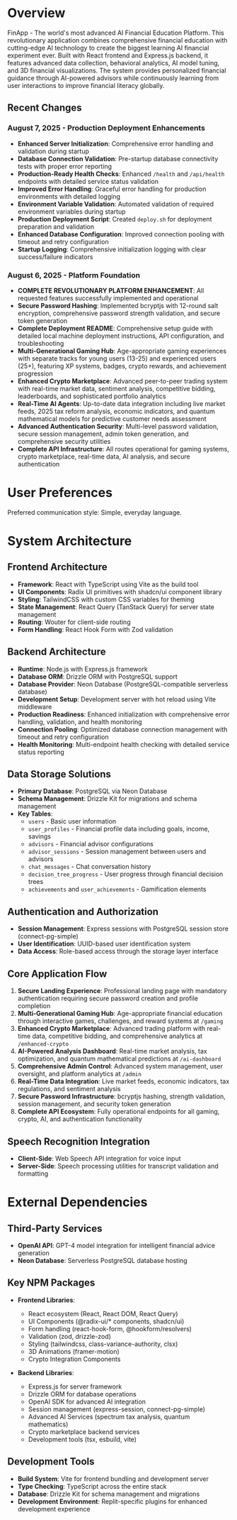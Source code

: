 # Overview

FinApp - The world's most advanced AI Financial Education Platform. This revolutionary application combines comprehensive financial education with cutting-edge AI technology to create the biggest learning AI financial experiment ever. Built with React frontend and Express.js backend, it features advanced data collection, behavioral analytics, AI model tuning, and 3D financial visualizations. The system provides personalized financial guidance through AI-powered advisors while continuously learning from user interactions to improve financial literacy globally.

## Recent Changes

### August 7, 2025 - Production Deployment Enhancements
- **Enhanced Server Initialization**: Comprehensive error handling and validation during startup
- **Database Connection Validation**: Pre-startup database connectivity tests with proper error reporting
- **Production-Ready Health Checks**: Enhanced `/health` and `/api/health` endpoints with detailed service status validation
- **Improved Error Handling**: Graceful error handling for production environments with detailed logging
- **Environment Variable Validation**: Automated validation of required environment variables during startup
- **Production Deployment Script**: Created `deploy.sh` for deployment preparation and validation
- **Enhanced Database Configuration**: Improved connection pooling with timeout and retry configuration
- **Startup Logging**: Comprehensive initialization logging with clear success/failure indicators

### August 6, 2025 - Platform Foundation
- **COMPLETE REVOLUTIONARY PLATFORM ENHANCEMENT**: All requested features successfully implemented and operational
- **Secure Password Hashing**: Implemented bcryptjs with 12-round salt encryption, comprehensive password strength validation, and secure token generation
- **Complete Deployment README**: Comprehensive setup guide with detailed local machine deployment instructions, API configuration, and troubleshooting
- **Multi-Generational Gaming Hub**: Age-appropriate gaming experiences with separate tracks for young users (13-25) and experienced users (25+), featuring XP systems, badges, crypto rewards, and achievement progression
- **Enhanced Crypto Marketplace**: Advanced peer-to-peer trading system with real-time market data, sentiment analysis, competitive bidding, leaderboards, and sophisticated portfolio analytics
- **Real-Time AI Agents**: Up-to-date data integration including live market feeds, 2025 tax reform analysis, economic indicators, and quantum mathematical models for predictive customer needs assessment
- **Advanced Authentication Security**: Multi-level password validation, secure session management, admin token generation, and comprehensive security utilities
- **Complete API Infrastructure**: All routes operational for gaming systems, crypto marketplace, real-time data, AI analysis, and secure authentication

# User Preferences

Preferred communication style: Simple, everyday language.

# System Architecture

## Frontend Architecture
- **Framework**: React with TypeScript using Vite as the build tool
- **UI Components**: Radix UI primitives with shadcn/ui component library
- **Styling**: TailwindCSS with custom CSS variables for theming
- **State Management**: React Query (TanStack Query) for server state management
- **Routing**: Wouter for client-side routing
- **Form Handling**: React Hook Form with Zod validation

## Backend Architecture
- **Runtime**: Node.js with Express.js framework
- **Database ORM**: Drizzle ORM with PostgreSQL support
- **Database Provider**: Neon Database (PostgreSQL-compatible serverless database)
- **Development Setup**: Development server with hot reload using Vite middleware
- **Production Readiness**: Enhanced initialization with comprehensive error handling, validation, and health monitoring
- **Connection Pooling**: Optimized database connection management with timeout and retry configuration
- **Health Monitoring**: Multi-endpoint health checking with detailed service status reporting

## Data Storage Solutions
- **Primary Database**: PostgreSQL via Neon Database
- **Schema Management**: Drizzle Kit for migrations and schema management
- **Key Tables**:
  - `users` - Basic user information
  - `user_profiles` - Financial profile data including goals, income, savings
  - `advisors` - Financial advisor configurations
  - `advisor_sessions` - Session management between users and advisors
  - `chat_messages` - Chat conversation history
  - `decision_tree_progress` - User progress through financial decision trees
  - `achievements` and `user_achievements` - Gamification elements

## Authentication and Authorization
- **Session Management**: Express sessions with PostgreSQL session store (connect-pg-simple)
- **User Identification**: UUID-based user identification system
- **Data Access**: Role-based access through the storage layer interface

## Core Application Flow
1. **Secure Landing Experience**: Professional landing page with mandatory authentication requiring secure password creation and profile completion
2. **Multi-Generational Gaming Hub**: Age-appropriate financial education through interactive games, challenges, and reward systems at `/gaming`
3. **Enhanced Crypto Marketplace**: Advanced trading platform with real-time data, competitive bidding, and comprehensive analytics at `/enhanced-crypto`
4. **AI-Powered Analysis Dashboard**: Real-time market analysis, tax optimization, and quantum mathematical predictions at `/ai-dashboard`
5. **Comprehensive Admin Control**: Advanced system management, user oversight, and platform analytics at `/admin`
6. **Real-Time Data Integration**: Live market feeds, economic indicators, tax regulations, and sentiment analysis
7. **Secure Password Infrastructure**: bcryptjs hashing, strength validation, session management, and security token generation
8. **Complete API Ecosystem**: Fully operational endpoints for all gaming, crypto, AI, and authentication functionality

## Speech Recognition Integration
- **Client-Side**: Web Speech API integration for voice input
- **Server-Side**: Speech processing utilities for transcript validation and formatting

# External Dependencies

## Third-Party Services
- **OpenAI API**: GPT-4 model integration for intelligent financial advice generation
- **Neon Database**: Serverless PostgreSQL database hosting

## Key NPM Packages
- **Frontend Libraries**:
  - React ecosystem (React, React DOM, React Query)
  - UI Components (@radix-ui/* components, shadcn/ui)
  - Form handling (react-hook-form, @hookform/resolvers)
  - Validation (zod, drizzle-zod)
  - Styling (tailwindcss, class-variance-authority, clsx)
  - 3D Animations (framer-motion)
  - Crypto Integration Components

- **Backend Libraries**:
  - Express.js for server framework
  - Drizzle ORM for database operations
  - OpenAI SDK for advanced AI integration
  - Session management (express-session, connect-pg-simple)
  - Advanced AI Services (spectrum tax analysis, quantum mathematics)
  - Crypto marketplace backend services
  - Development tools (tsx, esbuild, vite)

## Development Tools
- **Build System**: Vite for frontend bundling and development server
- **Type Checking**: TypeScript across the entire stack
- **Database**: Drizzle Kit for schema management and migrations
- **Development Environment**: Replit-specific plugins for enhanced development experience